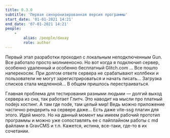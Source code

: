 ```yaml
---
title: 0.3.0
subtitle: 'Первая синхронизированная версия программы'
start_date: '01-01-2021 14:21'
end_date: '07-01-2021 14:21'
people:
    -
        alias: /people/davay
        role: author
---
```


Первый этап разработки проходил с локальным неподключенным Gun. Все работало просто молниеносно. Но вот когда я подключил сервер, особенно удаленный и особенно бесплатный Glitch.com ... Все пошло наперекосяк. При долгом ответе сервера не срабатывают коллбеки и пользователи не могут зарегистрироваться и начать писать... Загрузка списков стала медленной... В общем пришлось перестраиваться.

Главная проблема для тестирования разными людьми — долгий выход сервера из сна, так работает Глитч. Это наводит на мысли про платный nodejs хостинг. А там где node, там целый мир! Ведь можно приложение частично рендерить на сервере даже... Есть даже vite-ssg плагин для этого. Идей много. Но на данный момент мы имеем рабочий прототип программы и можно уже сопоставлять ее с пайплайном работы с md файлами в GravCMS и т.п. Кажется, истина, все-таки, где-то в их сочетании.